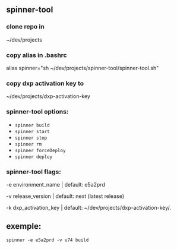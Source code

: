 ## spinner-tool

### clone repo in

~/dev/projects

### copy alias in .bashrc

alias spinner="sh ~/dev/projects/spinner-tool/spinner-tool.sh"

### copy dxp activation key to

~/dev/projects/dxp-activation-key

### spinner-tool options:

- `spinner build`
- `spinner start`
- `spinner stop`
- `spinner rm`
- `spinner forceDeploy`
- `spinner deploy`

### spinner-tool flags:

-e environment_name | default: e5a2prd

-v release_version | default: next (latest release)

-k dxp_activation_key | default: ~/dev/projects/dxp-activation-key/.

## exemple:

`spinner -e e5a2prd -v u74 build `
